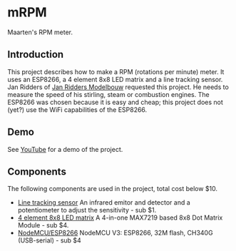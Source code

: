 # mRPM
Maarten's RPM meter.

## Introduction
This project describes how to make a RPM (rotations per minute) meter.
It uses an ESP8266, a 4 element 8x8 LED matrix and a line tracking sensor.
Jan Ridders of [Jan Ridders Modelbouw](http://www.ridders.nu/) requested this project.
He needs to measure the speed of his stirling, steam or combustion engines.
The ESP8266 was chosen because it is easy and cheap; this project does not (yet?) use the WiFi capabilities of the ESP8266.

## Demo
See [YouTube](https://youtu.be/PuOR1rizvE4) for a demo of the project.

## Components
The following components are used in the project, total cost below $10.
- [Line tracking sensor](https://www.aliexpress.com/item/Line-tracking-Sensor-For-robotic-and-car-DIY-Arduino-projects-Digital-Out/32654587628.html)
  An infrared emitor and detector and a potentiometer to adjust the sensitivity - sub $1.
- [4 element 8x8 LED matrix](https://www.aliexpress.com/item/1Pcs-MAX7219-Dot-Matrix-Module-For-arduino-Microcontroller-4-In-One-Display-with-5P-Line/32624431446.html)
  A 4-in-one MAX7219 based 8x8 Dot Matrix Module - sub $4.
- [NodeMCU/ESP8266](https://www.aliexpress.com/item/NodeMCU-WIFI-module-integration-of-ESP8266-extra-memory-32M-flash-USB-serial-CH340G/32739832131.html)
  NodeMCU V3: ESP8266, 32M flash, CH340G (USB-serial) - sub $4


